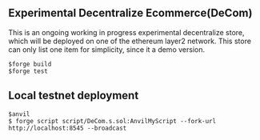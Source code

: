 ## Experimental Decentralize Ecommerce(DeCom)

This is an ongoing working in progress experimental decentralize store, which will be deployed on one of the ethereum layer2 network. This store can only list one item for simplicity, since it a demo version. 

```
$forge build
$forge test
```
## Local testnet deployment

```
$anvil
$ forge script script/DeCom.s.sol:AnvilMyScript --fork-url http://localhost:8545 --broadcast
```









